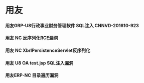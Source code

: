 # 用友

#### 用友GRP-U8行政事业财务管理软件 SQL注入 CNNVD-201610-923

#### 用友 NC 反序列化RCE漏洞

#### 用友 NC XbrlPersistenceServlet反序列化

#### 用友 U8 OA test.jsp SQL注入漏洞

#### 用友ERP-NC 目录遍历漏洞



